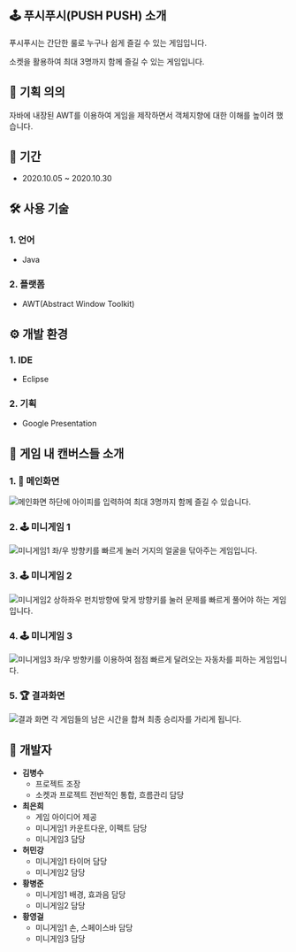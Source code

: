## 🕹 푸시푸시(PUSH PUSH) 소개

푸시푸시는 간단한 룰로 누구나 쉽게 즐길 수 있는 게임입니다.

소켓을 활용하여 최대 3명까지 함께 즐길 수 있는 게임입니다.


## 📝 기획 의의

자바에 내장된 AWT를 이용하여 게임을 제작하면서 객체지향에 대한 이해를 높이려 했습니다.


## 📅 기간

  - 2020.10.05 ~ 2020.10.30


## 🛠 사용 기술

### 1. 언어

  - Java

### 2. 플랫폼 

  - AWT(Abstract Window Toolkit)

## ⚙️ 개발 환경

### 1. IDE

  - Eclipse
  
### 2. 기획

  - Google Presentation


## 👀 게임 내 캔버스들 소개

### 1. 👋 메인화면
![메인화면](https://user-images.githubusercontent.com/74892930/116787007-aa341880-aadc-11eb-8d28-1659dd0a484b.png)
하단에 아이피를 입력하여 최대 3명까지 함께 즐길 수 있습니다.


### 2. 🕹 미니게임 1
![미니게임1](https://user-images.githubusercontent.com/74892930/116787006-a99b8200-aadc-11eb-93f2-e84aac8d4e25.png)
좌/우 방향키를 빠르게 눌러 거지의 얼굴을 닦아주는 게임입니다.


### 3. 🕹 미니게임 2
![미니게임2](https://user-images.githubusercontent.com/74892930/116787001-a3a5a100-aadc-11eb-81b9-469e43e1430c.png)
상하좌우 펀치방향에 맞게 방향키를 눌러 문제를 빠르게 풀어야 하는 게임입니다.


### 4. 🕹 미니게임 3
![미니게임3](https://user-images.githubusercontent.com/74892930/116787003-a86a5500-aadc-11eb-90e0-7a460190bdec.png)
좌/우 방향키를 이용하여 점점 빠르게 달려오는 자동차를 피하는 게임입니다.


### 5. 🏆 결과화면
![결과 화면](https://user-images.githubusercontent.com/74892930/116787004-a99b8200-aadc-11eb-8aeb-cb52e585963d.png)
각 게임들의 남은 시간을 합쳐 최종 승리자를 가리게 됩니다.




## 🧑 개발자

- <b>김병수</b>
    - 프로젝트 조장
    - 소켓과 프로젝트 전반적인 통합, 흐름관리 담당
- <b>최은희</b>
    - 게임 아이디어 제공
    - 미니게임1 카운트다운, 이펙트 담당
    - 미니게임3 담당
- <b>허민강</b>
    - 미니게임1 타이머 담당
    - 미니게임2 담당
- <b>황병준</b>
    - 미니게임1 배경, 효과음 담당
    - 미니게임2 담당
- <b>황영걸</b>
    - 미니게임1 손, 스페이스바 담당
    - 미니게임3 담당

